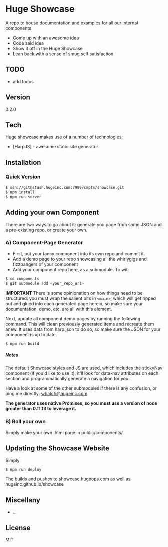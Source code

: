 Huge Showcase
=========

A repo to house documentation and examples for all our internal components

  - Come up with an awesome idea
  - Code said idea
  - Show it off in the Huge Showcase
  - Lean back with a sense of smug self satisfaction


TODO
----
- add todos

Version
----

0.2.0


Tech
-----------

Huge showcase makes use of a number of technologies:

* [HarpJS] - awesome static site generator


Installation
--------------

### Quick Version

```sh
$ ssh://git@stash.hugeinc.com:7999/cmpts/showcase.git
$ npm install
$ npm run server
```


Adding your own Component
-----------

There are two ways to go about it: generate you page from some JSON and a pre-existing repo, or create your own.

### A) Component-Page Generator

- First, put your fancy component into its own repo and commit it.
- Add a demo page to your repo showcasing all the whirlygigs and fizzbangers of your component
- Add your component repo here, as a submodule. To wit:

```sh
$ cd components
$ git submodule add <your_repo_url>
```

**IMPORTANT** There is some opinionation on how things need to be structured: you must wrap the salient bits in ```<main>```, which will get ripped out and glued into each generated page herein, so make sure your documentation, demo, etc. are all with this element.


Next, update all component demo pages by running the following command. This will clean previously generated items and recreate them anew. It uses data from harp.json to do so, so make sure the JSON for your component is up to date.

```sh
$ npm run build
```

##### Notes

The default Showcase styles and JS are used, which includes the stickyNav component (if you'd like to use it); it'll look for data-nav attributes on each section and programmatically generate a navigation for you.

Have a look at some of the other submodules if there is any confusion, or ping me directly: whatch@hugeinc.com.

**The generator uses native Promises, so you must use a version of node greater than 0.11.13 to leverage it.**


### B) Roll your own
Simply make your own <component>.html page in public/components/


Updating the Showcase Website
--------------

Simply:

```sh
$ npm run deploy
```

The builds and pushes to showcase.hugeops.com as well as hugeinc.github.io/showcase


Miscellany
----------------------

- ...


License
----

MIT
